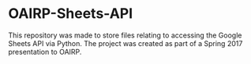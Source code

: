 # OAIRP-Sheets-API

This repository was made to store files relating to accessing the Google Sheets API via Python. The project was created as part of a Spring 2017 presentation to OAIRP. 
